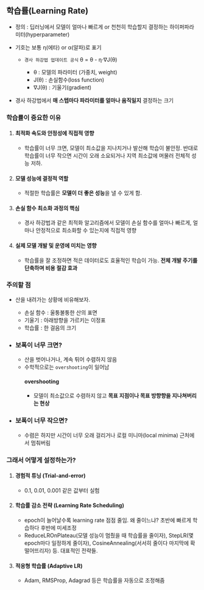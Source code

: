 ## 학습률(Learning Rate)

- 정의 : 딥러닝에서 모델이 얼마나 빠르게 or 천천히 학습할지 결정하는 하이퍼파라미터(hyperparameter)

- 기호는 보통 η(에타) or α(알파)로 표기
    - `경사 하강법 업데이트 공식` θ = θ - η⋅∇J(θ)

        - θ : 모델의 파라미터 (가중치, weight)
        - J(θ) : 손실함수(loss function)
        - ∇J(θ) : 기울기(gradient)

- 경사 하강법에서 **매 스텝마다 파라미터를 얼마나 움직일지** 결정하는 크기

### 학습률이 중요한 이유
1. #### 최적화 속도와 안정성에 직접적 영향
    - 학습률이 너무 크면, 모델이 최소값을 지나치거나 발산해 학습이 불안정. 반대로 학습률이 너무 작으면 시간이 오래 소요되거나 지역 최소값에 머물러 전체적 성능 저하.

2. #### 모델 성능에 결정적 역할
    - 적절한 학습률은 **모델이 더 좋은 성능**을 낼 수 있게 함.

3. #### 손실 함수 최소화 과정의 핵심
    - 경사 하강법과 같은 최적화 알고리즘에서 모델이 손실 함수를 얼마나 빠르게, 얼마나 안정적으로 최소화할 수 있는지에 직접적 영향

4. #### 실제 모델 개발 및 운영에 미치는 영향
    - 학습률을 잘 조정하면 적은 데이터로도 효율적인 학습이 가능. **전체 개발 주기를 단축하며 비용 절감 효과**

### 주의할 점
- 산을 내려가는 상황에 비유해보자.
    - 손실 함수 : 울퉁불퉁한 산의 표면
    - 기울기 : 아래방향을 가르키는 이정표
    - 학습률 : 한 걸음의 크기

- ### 보폭이 너무 크면?
    - 산을 벗어나거나, 계속 튀어 수렴하지 않음
    - 수학적으로는 `overshooting`이 일어남
        #### overshooting
        - 모델이 최소값으로 수렴하지 않고 **목표 지점이나 목표 방향향을 지나쳐버리는 현상**

- ### 보폭이 너무 작으면?
    - 수렴은 하지만 시간이 너무 오래 걸리거나 로컬 미니마(local minima) 근처에서 멈춰버림

### 그래서 어떻게 설정하는가?
1. #### 경험적 튜닝 (Trial-and-error)
    - 0.1, 0.01, 0.001 같은 값부터 실험

2. #### 학습률 감소 전략 (Learning Rate Scheduling)
    - epoch이 늘어날수록 learning rate 점점 줄임. 왜 줄이느냐? 초반에 빠르게 학습하다 후반에 미세조정
    - ReduceLROnPlateau(모델 성능이 멈췄을 때 학습률을 줄이자), StepLR(몇 epoch마다 일정하게 줄이자), CosineAnnealing(서서히 줄이다 마지막에 확 떨어뜨리자) 등. 대표적인 전략들. 

3. #### 적응형 학습률 (Adaptive LR)
    - Adam, RMSProp, Adagrad 등은 학습률을 자동으로 조정해줌
